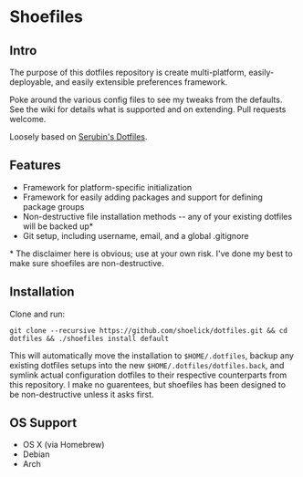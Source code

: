 # Shoefiles

## Intro

The purpose of this dotfiles repository is create multi-platform, easily-deployable, and easily extensible preferences framework.

Poke around the various config files to see my tweaks from the defaults. See the wiki for details what is supported and on extending. Pull requests welcome.

Loosely based on [Serubin's Dotfiles](https://github.com/Serubin/dotfiles).

## Features

* Framework for platform-specific initialization
* Framework for easily adding packages and support for defining package groups
* Non-destructive file installation methods -- any of your existing dotfiles will be backed up*
* Git setup, including username, email, and a global .gitignore

\* The disclaimer here is obvious; use at your own risk. I've done my best to make sure shoefiles are non-destructive.

## Installation

Clone and run:

    git clone --recursive https://github.com/shoelick/dotfiles.git && cd dotfiles && ./shoefiles install default

This will automatically move the installation to `$HOME/.dotfiles`, backup any existing dotfiles setups into the new `$HOME/.dotfiles/dotfiles.back`, and symlink actual configuration dotfiles to their respective counterparts from this repository. I make no guarentees, but shoefiles has been designed to be non-destructive unless it asks first.

## OS Support
* OS X (via Homebrew)
* Debian 
* Arch 

